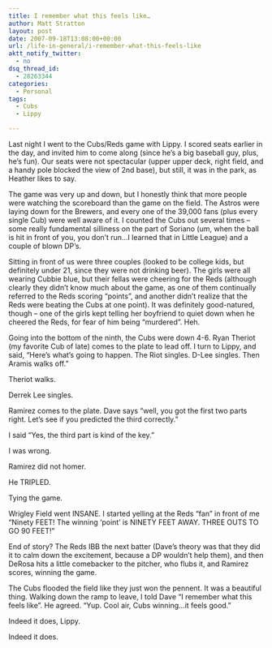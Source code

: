 ```yaml
---
title: I remember what this feels like…
author: Matt Stratton
layout: post
date: 2007-09-18T13:08:00+00:00
url: /life-in-general/i-remember-what-this-feels-like
aktt_notify_twitter:
  - no
dsq_thread_id:
  - 28263344
categories:
  - Personal
tags:
  - Cubs
  - Lippy

---
```

Last night I went to the Cubs/Reds game with Lippy. I scored seats earlier in the day, and invited him to come along (since he&#8217;s a big baseball guy, plus, he&#8217;s fun). Our seats were not spectacular (upper upper deck, right field, and a handy pole blocked the view of 2nd base), but still, it was in the park, as Heather likes to say.

The game was very up and down, but I honestly think that more people were watching the scoreboard than the game on the field. The Astros were laying down for the Brewers, and every one of the 39,000 fans (plus every single Cub) were well aware of it. I counted the Cubs out several times &#8211; some really fundamental silliness on the part of Soriano (um, when the ball is hit in front of you, you don&#8217;t run&#8230;I learned that in Little League) and a couple of blown DP&#8217;s.

Sitting in front of us were three couples (looked to be college kids, but definitely under 21, since they were not drinking beer). The girls were all wearing Cubbie blue, but their fellas were cheering for the Reds (although clearly they didn&#8217;t know much about the game, as one of them continually referred to the Reds scoring &#8220;points&#8221;, and another didn&#8217;t realize that the Reds were beating the Cubs at one point). It was definitely good-natured, though &#8211; one of the girls kept telling her boyfriend to quiet down when he cheered the Reds, for fear of him being &#8220;murdered&#8221;. Heh.

Going into the bottom of the ninth, the Cubs were down 4-6. Ryan Theriot (my favorite Cub of late) comes to the plate to lead off. I turn to Lippy, and said, &#8220;Here&#8217;s what&#8217;s going to happen. The Riot singles. D-Lee singles. Then Aramis walks off.&#8221;

Theriot walks.

Derrek Lee singles.

Ramirez comes to the plate. Dave says &#8220;well, you got the first two parts right. Let&#8217;s see if you predicted the third correctly.&#8221;

I said &#8220;Yes, the third part is kind of the key.&#8221;

I was wrong.

Ramirez did not homer.

He TRIPLED.

Tying the game.

Wrigley Field went INSANE. I started yelling at the Reds &#8220;fan&#8221; in front of me &#8220;Ninety FEET! The winning &#8216;point&#8217; is NINETY FEET AWAY. THREE OUTS TO GO 90 FEET!&#8221;

End of story? The Reds IBB the next batter (Dave&#8217;s theory was that they did it to calm down the excitement, because a DP wouldn&#8217;t help them), and then DeRosa hits a little comebacker to the pitcher, who flubs it, and Ramirez scores, winning the game.

The Cubs flooded the field like they just won the pennent. It was a beautiful thing. Walking down the ramp to leave, I told Dave &#8220;I remember what this feels like&#8221;. He agreed. &#8220;Yup. Cool air, Cubs winning&#8230;it feels good.&#8221;

Indeed it does, Lippy.

Indeed it does.